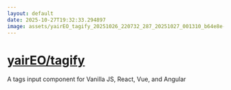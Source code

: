 ```yaml
---
layout: default
date: 2025-10-27T19:32:33.294897
image: assets/yairEO_tagify_20251026_220732_287_20251027_001310_b64e8e--20251027T011318912--cropped.png
---
```


# [yairEO/tagify](https://github.com/yairEO/tagify/)

A tags input component for Vanilla JS, React, Vue, and Angular
